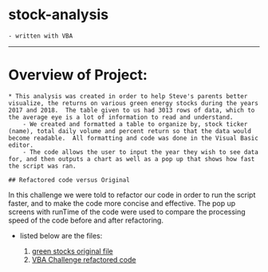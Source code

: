 # stock-analysis
	- written with VBA
---

# Overview of Project:
	* This analysis was created in order to help Steve's parents better visualize, the returns on various green energy stocks during the years 2017 and 2018.  The table given to us had 3013 rows of data, which to the average eye is a lot of information to read and understand.  
		- We created and formatted a table to organize by, stock ticker (name), total daily volume and percent return so that the data would become readable.  All formatting and code was done in the Visual Basic editor.  
		- The code allows the user to input the year they wish to see data for, and then outputs a chart as well as a pop up that shows how fast the script was ran.
	
	## Refactored code versus Original 
In this challenge we were told to refactor our code in order to run the script faster, and to make the code more concise and effective.  The pop up screens with runTime of the code were used to compare the processing speed of the code before and after refactoring.
- listed below are the files:

	1) [green stocks original file](stock-analysis/green_stocks.xlsm")
	2) [VBA Challenge refactored code](stock-analysis/VBA_Challenge.xlsm)


